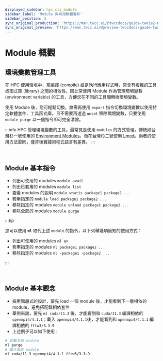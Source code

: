 ```yaml
---
displayed_sidebar: hpc_cli_module
sidebar_label: 'Module 與可用軟體套件'
sidebar_position: 8
sync_original_production: 'https://man.twcc.ai/@twccdocs/guide-twnia2-module-overview-zh' 
sync_original_preview: 'https://man.twcc.ai/@preview-twccdocs/guide-twnia2-module-overview-zh' 
---
```


# Module 概觀


## 環境變數管理工具

在 HPC 使用情境中，當編譯 (compile) 或是執行應用程式時，常會有複雜的工具或函式庫 (library) 之間的相依性，因此常使用 Module 作為管理環境變數 (environment variable) 的工具，方便您在不同的工具間轉換環境變數。

使用 Module 後，您可輕鬆切換，無需再使用 `export` 指令切換環境變數以使用特定軟體套件、工具函式庫，且不需要再透過 `unset` 移除環境變數，只要使用 `module purge` 以一個指令即可完全清除。
 
:::info
HPC 管理環境變數的工具，最常見是使用 `modules` 的方式管理，傳統如台灣杉一號使用的 [<ins>Environment Modules</ins>](http://modules.sourceforge.net)。而在台灣杉二號使用 [<ins>Lmod</ins>](https://lmod.readthedocs.io)。兩者的使用方法雷同，僅背後實踐的程式語言有差異。
:::

<br/>


## Module 基本指令

- 列出可使用的 modules
 `module avail`
- 列出已套用的 modules
  `module list`
- 查看 modules 的說明
  `module whatis package1 package2 ...`
- 套用指定的
 `module load package1 package2 ...`
- 移除指定的 modules
  `module unload package1 package2 ...`
- 移除全部的 modules
  `module purge`

:::tip

您可以使用 **`ml`** 取代上述 `module` 的指令，以下列舉幾項簡短的使用方式：

- 列出可使用的 modules
 `ml av`
- 套用指定的 modules
 `ml package1 package2 ...`
- 移除指定的 modules
  `ml -package1 -package2 ...`

:::

<br/>


## Module 基本觀念

- 採用階層式的設計，要先 load 一個 module 後，才能看到下一層相依的 module，避免搭配錯相依套件 
- 舉例來說，要先 `ml cuda/11.3` 後，才能看到和 `cuda/11.3` 編譯相依的 `openmpi4/4.1.1`；載入 `openmpi4/4.1.1`後，才能看到和 `openmpi4/4.1.1` 編譯相依的 `fftw3/3.3.9`
- 上述例子可以如下使用：
```bash
# 卸載全部 module
ml purge
# 載入指定 module
ml cuda/11.3 openmpi4/4.1.1 fftw3/3.3.9 
```